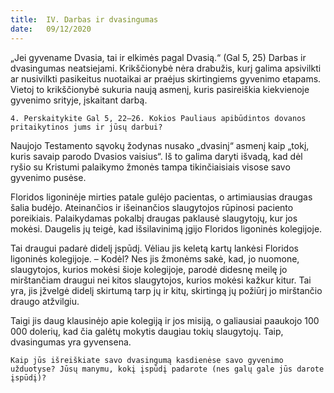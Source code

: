 ```yaml
---
title:  IV. Darbas ir dvasingumas
date:   09/12/2020
---
```


„Jei gyvename Dvasia, tai ir elkimės pagal Dvasią.“ (Gal 5, 25) Darbas ir dvasingumas neatsiejami. Krikščionybė nėra drabužis, kurį galima apsivilkti ar nusivilkti pasikeitus nuotaikai ar praėjus skirtingiems gyvenimo etapams. Vietoj to krikščionybė sukuria naują asmenį, kuris pasireiškia kiekvienoje gyvenimo srityje, įskaitant darbą.

`4. Perskaitykite Gal 5, 22–26. Kokios Pauliaus apibūdintos dovanos pritaikytinos jums ir jūsų darbui?`
														
Naujojo Testamento sąvokų žodynas nusako „dvasinį“ asmenį kaip „tokį, kuris savaip parodo Dvasios vaisius“. Iš to galima daryti išvadą, kad dėl ryšio su Kristumi palaikymo žmonės tampa tikinčiaisiais visose savo gyvenimo pusėse.

Floridos ligoninėje mirties patale gulėjo pacientas, o artimiausias draugas šalia budėjo. Ateinančios ir išeinančios slaugytojos rūpinosi paciento poreikiais. Palaikydamas pokalbį draugas paklausė slaugytojų, kur jos mokėsi. Daugelis jų teigė, kad išsilavinimą įgijo Floridos ligoninės kolegijoje.

Tai draugui padarė didelį įspūdį. Vėliau jis keletą kartų lankėsi Floridos ligoninės kolegijoje. – Kodėl? Nes jis žmonėms sakė, kad, jo nuomone, slaugytojos, kurios mokėsi šioje kolegijoje, parodė didesnę meilę jo mirštančiam draugui nei kitos slaugytojos, kurios mokėsi kažkur kitur. Tai yra, jis įžvelgė didelį skirtumą tarp jų ir kitų, skirtingą jų požiūrį jo mirštančio draugo atžvilgiu.

Taigi jis daug klausinėjo apie kolegiją ir jos misiją, o galiausiai paaukojo 100 000 dolerių, kad čia galėtų mokytis daugiau tokių slaugytojų. Taip, dvasingumas yra gyvensena.

`Kaip jūs išreiškiate savo dvasingumą kasdienėse savo gyvenimo užduotyse? Jūsų manymu, kokį įspūdį padarote (nes galų gale jūs darote įspūdį)?`